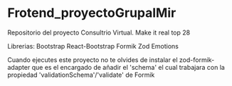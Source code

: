 # Frotend_proyectoGrupalMir

Repositorio del proyecto Consultrio Virtual. Make it real top 28

Librerias:
Bootstrap
React-Bootstrap
Formik
Zod
Emotions

Cuando ejecutes este proyecto no te olvides de instalar el zod-formik-adapter que es el encargado de añadir el 'schema' el cual trabajara con la propiedad 'validationSchema'/'validate' de Formik
